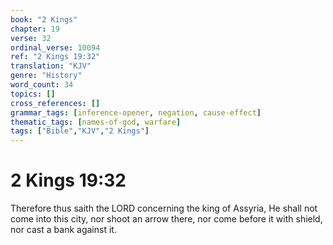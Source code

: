 ```yaml
---
book: "2 Kings"
chapter: 19
verse: 32
ordinal_verse: 10094
ref: "2 Kings 19:32"
translation: "KJV"
genre: "History"
word_count: 34
topics: []
cross_references: []
grammar_tags: [inference-opener, negation, cause-effect]
thematic_tags: [names-of-god, warfare]
tags: ["Bible","KJV","2 Kings"]
---
```


# 2 Kings 19:32

Therefore thus saith the LORD concerning the king of Assyria, He shall not come into this city, nor shoot an arrow there, nor come before it with shield, nor cast a bank against it.

